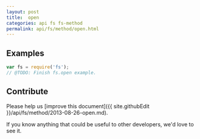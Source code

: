 ```yaml
---
layout: post
title:  open
categories: api fs fs-method
permalink: api/fs/method/open.html
---
```


## Examples

```javascript
var fs = require('fs');
// @TODO: Finish fs.open example.
```

## Contribute

Please help us [improve this document]({{ site.githubEdit }}/api/fs/method/2013-08-26-open.md).

If you know anything that could be useful to other developers, we'd love to see it.


